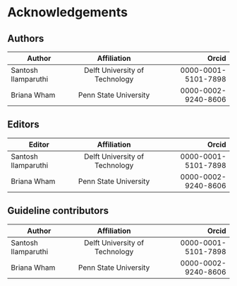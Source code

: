 # Acknowledgements 

## Authors

| Author | Affiliation| Orcid |
|--------------|:-----:|-----------:|
| Santosh Ilamparuthi  | Delft University of Technology | 0000-0001-5101-7898 |
| Briana Wham | Penn State University | 0000-0002-9240-8606 |

## Editors

| Editor | Affiliation| Orcid |
|--------------|:-----:|-----------:|
| Santosh Ilamparuthi  | Delft University of Technology | 0000-0001-5101-7898 |
| Briana Wham | Penn State University | 0000-0002-9240-8606 |

## Guideline contributors

| Author | Affiliation| Orcid |
|--------------|:-----:|-----------:|
| Santosh Ilamparuthi  | Delft University of Technology | 0000-0001-5101-7898 |
| Briana Wham | Penn State University | 0000-0002-9240-8606 |
